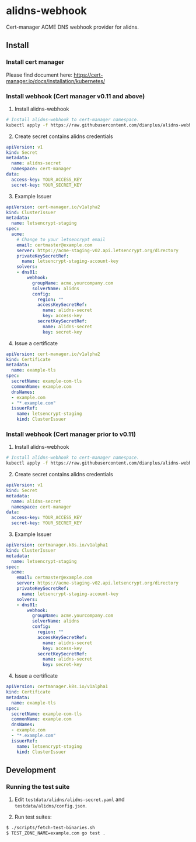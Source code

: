 # alidns-webhook

Cert-manager ACME DNS webhook provider for alidns.

## Install

### Install cert manager
Please find document here: https://cert-manager.io/docs/installation/kubernetes/

### Install webhook (Cert manager v0.11 and above)
1. Install alidns-webhook

  ```bash
  # Install alidns-webhook to cert-manager namespace. 
  kubectl apply -f https://raw.githubusercontent.com/dianplus/alidns-webhook/master/deploy/bundle.yaml
  ```

2. Create secret contains alidns credentials
  ```yaml
  apiVersion: v1
  kind: Secret
  metadata:
    name: alidns-secret
    namespace: cert-manager
  data:
    access-key: YOUR_ACCESS_KEY
    secret-key: YOUR_SECRET_KEY

  ```

3. Example Issuer
  ```yaml
  apiVersion: cert-manager.io/v1alpha2
  kind: ClusterIssuer
  metadata:
    name: letsencrypt-staging
  spec:
    acme:
      # Change to your letsencrypt email
      email: certmaster@example.com
      server: https://acme-staging-v02.api.letsencrypt.org/directory
      privateKeySecretRef:
        name: letsencrypt-staging-account-key
      solvers:
      - dns01:
          webhook:
            groupName: acme.yourcompany.com
            solverName: alidns
            config:
              region: ""
              accessKeySecretRef:
                name: alidns-secret
                key: access-key
              secretKeySecretRef:
                name: alidns-secret
                key: secret-key
  ```

4. Issue a certificate
```yaml
apiVersion: cert-manager.io/v1alpha2
kind: Certificate
metadata:
  name: example-tls
spec:
  secretName: example-com-tls
  commonName: example.com
  dnsNames:
  - example.com
  - "*.example.com"
  issuerRef:
    name: letsencrypt-staging
    kind: ClusterIssuer
```

### Install webhook (Cert manager prior to v0.11)
1. Install alidns-webhook

  ```bash
  # Install alidns-webhook to cert-manager namespace. 
  kubectl apply -f https://raw.githubusercontent.com/dianplus/alidns-webhook/master/deploy/legacy.yaml
  ```

2. Create secret contains alidns credentials
  ```yaml
  apiVersion: v1
  kind: Secret
  metadata:
    name: alidns-secret
    namespace: cert-manager
  data:
    access-key: YOUR_ACCESS_KEY
    secret-key: YOUR_SECRET_KEY

  ```

3. Example Issuer
  ```yaml
  apiVersion: certmanager.k8s.io/v1alpha1
  kind: ClusterIssuer
  metadata:
    name: letsencrypt-staging
  spec:
    acme:
      email: certmaster@example.com
      server: https://acme-staging-v02.api.letsencrypt.org/directory
      privateKeySecretRef:
        name: letsencrypt-staging-account-key
      solvers:
      - dns01:
          webhook:
            groupName: acme.yourcompany.com
            solverName: alidns
            config:
              region: ""
              accessKeySecretRef:
                name: alidns-secret
                key: access-key
              secretKeySecretRef:
                name: alidns-secret
                key: secret-key
  ```

4. Issue a certificate
```yaml
apiVersion: certmanager.k8s.io/v1alpha1
kind: Certificate
metadata:
  name: example-tls
spec:
  secretName: example-com-tls
  commonName: example.com
  dnsNames:
  - example.com
  - "*.example.com"
  issuerRef:
    name: letsencrypt-staging
    kind: ClusterIssuer
```

## Development
### Running the test suite

1. Edit `testdata/alidns/alidns-secret.yaml` and `testdata/alidns/config.json`.

2. Run test suites:

```bash
$ ./scripts/fetch-test-binaries.sh
$ TEST_ZONE_NAME=example.com go test .
```

